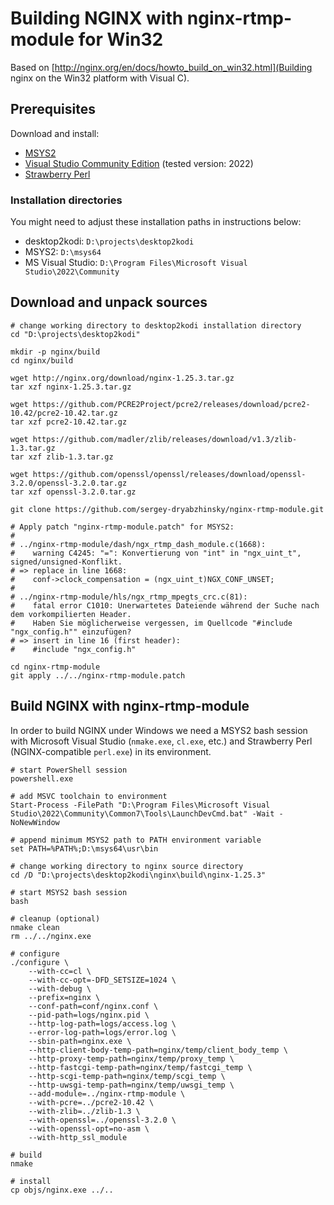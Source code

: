 # Building NGINX with nginx-rtmp-module for Win32

Based on [http://nginx.org/en/docs/howto_build_on_win32.html](Building nginx on the Win32 platform with Visual C).

## Prerequisites

Download and install:

- [MSYS2](https://www.msys2.org/)
- [Visual Studio Community Edition](https://visualstudio.microsoft.com/de/vs/community/) (tested version: 2022)
- [Strawberry Perl](https://strawberryperl.com/)

### Installation directories

You might need to adjust these installation paths in instructions below:

- desktop2kodi: `D:\projects\desktop2kodi`
- MSYS2: `D:\msys64`
- MS Visual Studio: `D:\Program Files\Microsoft Visual Studio\2022\Community`

## Download and unpack sources

```shell
# change working directory to desktop2kodi installation directory
cd "D:\projects\desktop2kodi"

mkdir -p nginx/build
cd nginx/build

wget http://nginx.org/download/nginx-1.25.3.tar.gz
tar xzf nginx-1.25.3.tar.gz

wget https://github.com/PCRE2Project/pcre2/releases/download/pcre2-10.42/pcre2-10.42.tar.gz
tar xzf pcre2-10.42.tar.gz

wget https://github.com/madler/zlib/releases/download/v1.3/zlib-1.3.tar.gz
tar xzf zlib-1.3.tar.gz

wget https://github.com/openssl/openssl/releases/download/openssl-3.2.0/openssl-3.2.0.tar.gz
tar xzf openssl-3.2.0.tar.gz

git clone https://github.com/sergey-dryabzhinsky/nginx-rtmp-module.git

# Apply patch "nginx-rtmp-module.patch" for MSYS2:
#
# ../nginx-rtmp-module/dash/ngx_rtmp_dash_module.c(1668):
#    warning C4245: "=": Konvertierung von "int" in "ngx_uint_t", signed/unsigned-Konflikt.
# => replace in line 1668:
#    conf->clock_compensation = (ngx_uint_t)NGX_CONF_UNSET;
#
# ../nginx-rtmp-module/hls/ngx_rtmp_mpegts_crc.c(81):
#    fatal error C1010: Unerwartetes Dateiende während der Suche nach dem vorkompilierten Header.
#    Haben Sie möglicherweise vergessen, im Quellcode "#include "ngx_config.h"" einzufügen?
# => insert in line 16 (first header):
#    #include "ngx_config.h"

cd nginx-rtmp-module
git apply ../../nginx-rtmp-module.patch
```

## Build NGINX with nginx-rtmp-module

In order to build NGINX under Windows we need a MSYS2 bash session with Microsoft Visual Studio (`nmake.exe`, `cl.exe`, etc.) and Strawberry Perl (NGINX-compatible `perl.exe`) in its environment.

```shell
# start PowerShell session
powershell.exe

# add MSVC toolchain to environment
Start-Process -FilePath "D:\Program Files\Microsoft Visual Studio\2022\Community\Common7\Tools\LaunchDevCmd.bat" -Wait -NoNewWindow

# append minimum MSYS2 path to PATH environment variable
set PATH=%PATH%;D:\msys64\usr\bin

# change working directory to nginx source directory
cd /D "D:\projects\desktop2kodi\nginx\build\nginx-1.25.3"

# start MSYS2 bash session
bash

# cleanup (optional)
nmake clean
rm ../../nginx.exe

# configure
./configure \
    --with-cc=cl \
    --with-cc-opt=-DFD_SETSIZE=1024 \
    --with-debug \
    --prefix=nginx \
    --conf-path=conf/nginx.conf \
    --pid-path=logs/nginx.pid \
    --http-log-path=logs/access.log \
    --error-log-path=logs/error.log \
    --sbin-path=nginx.exe \
    --http-client-body-temp-path=nginx/temp/client_body_temp \
    --http-proxy-temp-path=nginx/temp/proxy_temp \
    --http-fastcgi-temp-path=nginx/temp/fastcgi_temp \
    --http-scgi-temp-path=nginx/temp/scgi_temp \
    --http-uwsgi-temp-path=nginx/temp/uwsgi_temp \
    --add-module=../nginx-rtmp-module \
    --with-pcre=../pcre2-10.42 \
    --with-zlib=../zlib-1.3 \
    --with-openssl=../openssl-3.2.0 \
    --with-openssl-opt=no-asm \
    --with-http_ssl_module

# build
nmake

# install
cp objs/nginx.exe ../..
```
